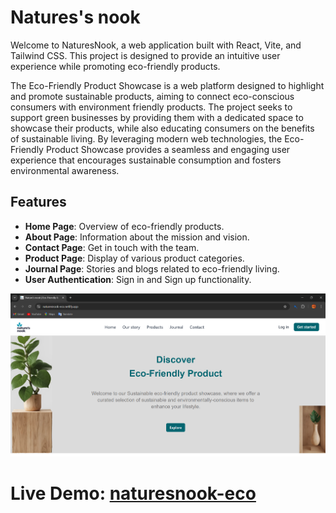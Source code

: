 # Natures's nook

Welcome to NaturesNook, a web application built with React, Vite, and Tailwind CSS. This project is designed to provide an intuitive user experience while promoting eco-friendly products.

The Eco-Friendly Product Showcase is a web platform designed to highlight and promote sustainable products, aiming to connect eco-conscious consumers with environment friendly products. The project seeks to support green businesses by providing them with a dedicated space to showcase their products, while also educating consumers on the benefits of sustainable living. By leveraging modern web technologies, the Eco-Friendly Product Showcase provides a seamless and engaging user experience that encourages sustainable consumption and fosters environmental awareness.

## Features
- **Home Page**: Overview of eco-friendly products.
- **About Page**: Information about the mission and vision.
- **Contact Page**: Get in touch with the team.
- **Product Page**: Display of various product categories.
- **Journal Page**: Stories and blogs related to eco-friendly living.
- **User Authentication**: Sign in and Sign up functionality.

![alt text](src/assets/images/ss.png)

# Live Demo: [naturesnook-eco](https://naturesnook-eco.netlify.app)

